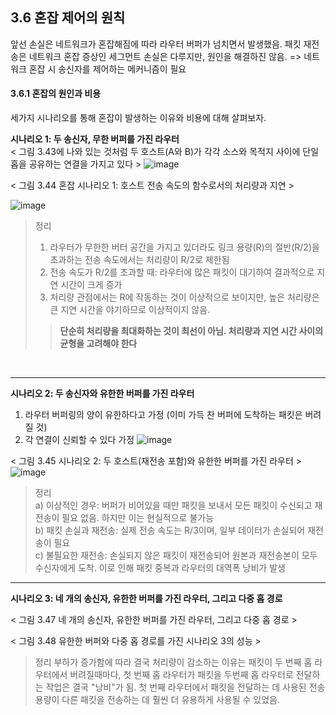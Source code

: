 ## 3.6 혼잡 제어의 원칙
앞선 손실은 네트워크가 혼잡해짐에 따라 라우터 버퍼가 넘치면서 발생했음. 패킷 재전송은 네트워크 혼잡 증상인 세그먼트 손실은 다루지만, 원인을 해결하진 않음. 
=> 네트워크 혼잡 시 송신자를 제어하는 메커니즘이 필요

#### 3.6.1 혼잡의 원인과 비용
세가지 시나리오를 통해 혼잡이 발생하는 이유와 비용에 대해 살펴보자. 

**시나리오 1: 두 송신자, 무한 버퍼를 가진 라우터**<br>
< 그림 3.43에 나와 있는 것처럼 두 호스트(A와 B)가 각각 소스와 목적지 사이에 단일 홉을 공유하는 연결을 가지고 있다 >
![image](https://github.com/user-attachments/assets/87c85e13-d89c-44df-a9d8-91307e9b3221)


< 그림 3.44 혼잡 시나리오 1: 호스트 전송 속도의 함수로서의 처리량과 지연 >

![image](https://github.com/user-attachments/assets/0cc83e55-e2c5-4465-b564-6cf905c3a1d3)


> 정리
> 1. 라우터가 무한한 버터 공간을 가지고 있더라도 링크 용량(R)의 절반(R/2)을 초과하는 전송 속도에서는 처리량이 R/2로 제한됨
> 2. 전송 속도가 R/2를 초과할 때: 라우터에 많은 패킷이 대기하여 결과적으로 지연 시간이 크게 증가
> 3. 처리량 관점에서는 R에 작동하는 것이 이상적으로 보이지만, 높은 처리량은 큰 지연 시간을 야기하므로 이상적이지 않음.
> > **단순히 처리량을 최대화하는 것이 최선이 아님. 처리량과 지연 시간 사이의 균형을 고려해야 한다**
<br>

---


**시나리오 2: 두 송신자와 유한한 버퍼를 가진 라우터**

1. 라우터 버퍼링의 양이 유한하다고 가정 (이미 가득 찬 버퍼에 도착하는 패킷은 버려질 것)
2. 각 연결이 신뢰할 수 있다 가정
![image](https://github.com/user-attachments/assets/a1778908-f0f3-4a10-8f26-e73d2f4b513b)



< 그림 3.45 시나리오 2: 두 호스트(재전송 포함)와 유한한 버퍼를 가진 라우터 >
![image](https://github.com/user-attachments/assets/b80630f3-1baf-44bc-97e4-bc277e3ef605)

> 정리<br>
> a) 이상적인 경우: 버퍼가 비어있을 때만 패킷을 보내서 모든 패킷이 수신되고 재전송이 필요 없음. 하지만 이는 현실적으로 불가능<br>
> b) 패킷 손실과 재전송: 실제 전송 속도는 R/3이며, 일부 데이터가 손실되어 재전송이 필요<br>
> c) 불필요한 재전송: 손실되지 않은 패킷이 재전송되어 원본과 재전송본이 모두 수신자에게 도착. 이로 인해 패킷 중복과 라우터의 대역폭 낭비가 발생<br>



---

**시나리오 3: 네 개의 송신자, 유한한 버퍼를 가진 라우터, 그리고 다중 홉 경로**

< 그림 3.47 네 개의 송신자, 유한한 버퍼를 가진 라우터, 그리고 다중 홉 경로 >

< 그림 3.48 유한한 버퍼와 다중 홉 경로를 가진 시나리오 3의 성능 >


> 정리
> 부하가 증가함에 따라 결국 처리량이 감소하는 이유는
> 패킷이 두 번째 홉 라우터에서 버려질때마다, 첫 번째 홉 라우터가 패킷을 두번째 홉 라우터로 전달하는 작업은 결국 "낭비"가 됨.
> 첫 번째 라우터에서 패킷을 전달하는 데 사용된 전송 용량이 다른 패킷을 전송하는 데 훨씬 더 유용하게 사용될 수 있었음.
> 


